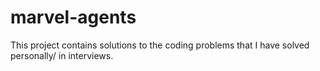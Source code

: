 # marvel-agents
This project contains solutions to the coding problems that I have solved personally/ in interviews.
